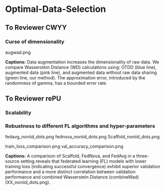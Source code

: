 # Optimal-Data-Selection

## To Reviewer CWYY
### Curse of dimensionality 
augwad.png 

**Captions:** Data augmentation increases the dimensionality of raw data. We compare Wasserstein Distance (WD) calculations using: OTDD (blue line), augmented data (pink line), and augmented data without raw data sharing (green line, our method). The approximation error, introduced by the randomness of gamma, has a bounded error rate.

## To Reviewer rePU
### Scalability 

### Robustness to different FL algorithms and hyper-parameters


fedavg_noniid_dots.png
fednova_noniid_dots.png
Scaffold_noniid_dots.png

train_loss_comparison.png
val_accuracy_comparison.png

**Captions:** A comparison of Scaffold, FedNova, and FedAvg in a three-source setting reveals that federated learning (FL) models with lower training loss (indicating successful convergence) exhibit superior validation performance and a more distinct correlation between validation performance and combined Wasserstein Distance (combineWad) (XX_noniid_dots.png).
